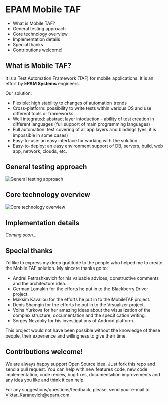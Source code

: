 EPAM Mobile TAF
===============

* What is Mobile TAF?
* General testing approach
* Core technology overview
* Implementation details
* Special thanks
* Contributions welcome!

What is Mobile TAF?
-------------------
It is a Test Automation Framework (TAF) for mobile applications. It is an effort by **EPAM Systems** engineers.

Our solution:

* Flexible: high stability to changes of automation trends
* Cross-platform: possibility to write tests within various OS and use different tools or frameworks
* Well integrated: abstract layer intoduction - ability of test creation in different languages (full support of main programming languages)
* Full automation: test covering of all app layers and bindings (yes, it is impossible in some cases)
* Easy-to-use: an easy interface for working with the solution
* Easy-to-deploy: an easy environment support of DB, servers, build, web app, network, clouds, etc.

General testing approach
------------------------
![General testing approach](https://github.com/EPAM-Systems/EPAM-Mobile-TAF/raw/master/docs/spec/Full%20automation%20approach.png) 

Core technology overview
------------------------
![Core technology overview](https://github.com/EPAM-Systems/EPAM-Mobile-TAF/raw/master/docs/spec/Core%20technology%20scheme.png) 

Implementation details
----------------------
*Coming soon...*

Special thanks
--------------
I'd like to express my deep gratitude to the people who helped me to create the Mobile TAF solution.
My sincere thanks go to: 
* Andrei Petrashkevich for his valuable advices, constructive comments and the architecture idea.
* German Lomakin for the efforts he put in to the Blackberry Driver project.
* Maksim Kavaliou for the efforts he put in to the MobileTAF project.
* Denis Shamgin for the efforts he put in to the Visualizer project.
* Volha Yurkova for her amazing ideas about the visualization of the complex structure, documentation and the specification writing.
* Sergey Nezdoliy for his investigations of Android platform. 

This project would not have been possible without the knowledge of these people, their experience and willingness to give their time.

Contributions welcome!
----------------------
We are always happy support Open Source idea. Just fork this repo and send a pull request. You can help with new features code, new code implementation, code review, bug fixes, documentation improvements and any idea you like and think it can help. 

For any suggestions/questions/feedback, please, send your e-mail to Viktar_Karanevich@epam.com.